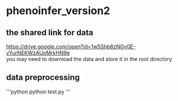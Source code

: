 # phenoinfer_version2


## the shared link for data
https://drive.google.com/open?id=1w5Shb8zNGv0E-vYurNEKWzAUoMrkHN9e 
<br>
you may need to download the data and store it in the root directory 


## data preprocessing

'''python
    python test.py
'''

